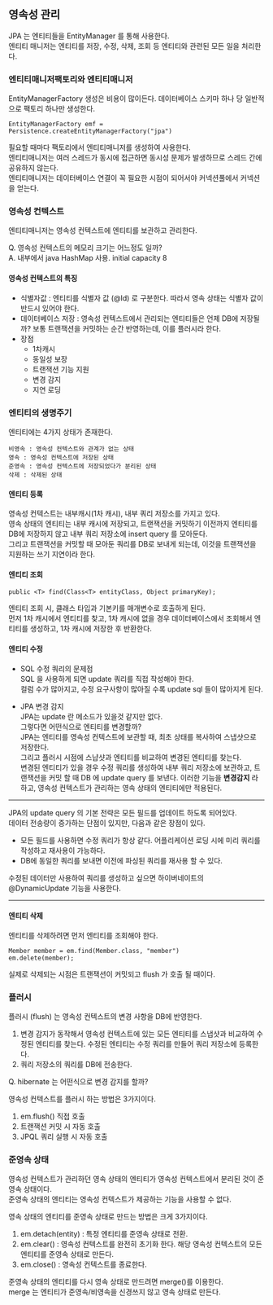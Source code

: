 ## 영속성 관리 

JPA 는 엔티티들을 EntityManager 를 통해 사용한다.  
엔티티 매니저는 엔티티를 저장, 수정, 삭제, 조회 등 엔티티와 관련된 모든 일을 처리한다.


### 엔티티매니저팩토리와 엔티티매니저

EntityManagerFactory 생성은 비용이 많이든다. 데이터베이스 스키마 하나 당 일반적으로 팩토리 하나만 생성한다.

```
EntityManagerFactory emf = Persistence.createEntityManagerFactory("jpa")
```

필요할 때마다 팩토리에서 엔티티매니저를 생성하여 사용한다.  
엔티티매니저는 여러 스레드가 동시에 접근하면 동시성 문제가 발생하므로 스레드 간에 공유하지 않는다.  
엔티티매니저는 데이터베이스 연결이 꼭 필요한 시점이 되어서야 커넥션풀에서 커넥션을 얻는다.

### 영속성 컨텍스트 
 
엔티티매니저는 영속성 컨텍스트에 엔티티를 보관하고 관리한다.  

Q. 영속성 컨텍스트의 메모리 크기는 어느정도 일까?  
A. 내부에서 java HashMap 사용. initial capacity 8


#### 영속성 컨텍스트의 특징
- 식별자값 : 엔티티를 식별자 값 (@Id) 로 구분한다. 따라서 영속 상태는 식별자 값이 반드시 있어야 한다.
- 데이터베이스 저장 : 영속성 컨텍스트에서 관리되는 엔티티들은 언제 DB에 저장될까? 
보통 트랜잭션을 커밋하는 순간 반영하는데, 이를 플러시라 한다.
- 장점 
	- 1차캐시
	- 동일성 보장
	- 트랜잭션 기능 지원
	- 변경 감지
	- 지연 로딩
 
### 엔티티의 생명주기 

엔티티에는 4가지 상태가 존재한다.

```
비영속 : 영속성 컨텍스트와 관계가 없는 상태
영속 : 영속성 컨텍스트에 저장된 상태 
준영속 : 영속성 컨텍스트에 저장되었다가 분리된 상태
삭제 : 삭제된 상태 
```


#### 엔티티 등록 

영속성 컨텍스트는 내부캐시(1차 캐시), 내부 쿼리 저장소를 가지고 있다.  
영속 상태의 엔티티는 내부 캐시에 저장되고, 
트랜잭션을 커밋하기 이전까지 엔티티를 DB에 저장하지 않고 내부 쿼리 저장소에 insert query 를 모아둔다.  
그리고 트랜잭션을 커밋할 때 모아둔 쿼리를 DB로 보내게 되는데, 이것을 트랜잭션을 지원하는 쓰기 지연이라 한다.

#### 엔티티 조회 

``` EntityManager.find
public <T> find(Class<T> entityClass, Object primaryKey);
```

엔티티 조회 시, 클래스 타입과 기본키를 매개변수로 호출하게 된다.  
먼저 1차 캐시에서 엔티티를 찾고, 1차 캐시에 없을 경우 데이터베이스에서 조회해서 엔티티를 생성하고, 1차 캐시에 저장한 후 반환한다.

#### 엔티티 수정 

- SQL 수정 쿼리의 문제점  
SQL 을 사용하게 되면 update 쿼리를 직접 작성해야 한다.  
컬럼 수가 많아지고, 수정 요구사항이 많아질 수록 update sql 들이 많아지게 된다.  


- JPA 변경 감지   
JPA는 update 란 메소드가 있을것 같지만 없다.  
그렇다면 어떤식으로 엔티티를 변경할까?  
JPA는 엔티티를 영속성 컨텍스트에 보관할 때, 최초 상태를 복사하여 스냅샷으로 저장한다.  
그리고 플러시 시점에 스냡샷과 엔티티를 비교하여 변경된 엔티티를 찾는다.  
변경된 엔티티가 있을 경우 수정 쿼리를 생성하여 내부 쿼리 저장소에 보관하고, 트랜잭션을 커밋 할 때 DB 에 update query 를 보낸다.
이러한 기능을 **변경감지** 라 하고, 영속성 컨텍스트가 관리하는 영속 상태의 엔티티에만 적용된다.  

---
JPA의 update query 의 기본 전략은 모든 필드를 업데이트 하도록 되어있다.  
데이터 전송량이 증가하는 단점이 있지만, 다음과 같은 장점이 있다.

- 모든 필드를 사용하면 수정 쿼리가 항상 같다. 어플리케이션 로딩 시에 미리 쿼리를 작성하고 재사용이 가능하다.  
- DB에 동일한 쿼리를 보내면 이전에 파싱된 쿼리를 재사용 할 수 있다.  

수정된 데이터만 사용하여 쿼리를 생성하고 싶으면 하이버네이트의 @DynamicUpdate 기능을 사용한다.

---

#### 엔티티 삭제

엔티티를 삭제하려면 먼저 엔티티를 조회해야 한다.
```
Member member = em.find(Member.class, "member")
em.delete(member);
```

실제로 삭제되는 시점은 트랜잭션이 커밋되고 flush 가 호출 될 때이다.

### 플러시 

플러시 (flush) 는 영속성 컨텍스트의 변경 사항을 DB에 반영한다.
  
1. 변경 감지가 동작해서 영속성 컨텍스트에 있는 모든 엔티티를 스냅샷과 비교하여 수정된 엔티티를 찾는다. 
수정된 엔티티는 수정 쿼리를 만들어 쿼리 저장소에 등록한다.  
2. 쿼리 저장소의 쿼리를 DB에 전송한다. 

Q. hibernate 는 어떤식으로 변경 감지를 할까?

영속성 컨텍스트를 플러시 하는 방법은 3가지이다.
1. em.flush() 직접 호출 
2. 트랜잭션 커밋 시 자동 호출 
3. JPQL 쿼리 실행 시 자동 호출 


### 준영속 상태 

영속성 컨텍스트가 관리하던 영속 상태의 엔티티가 영속성 컨텍스트에서 분리된 것이 준영속 상태이다.  
준영속 상태의 엔티티는 영속성 컨텍스트가 제공하는 기능을 사용할 수 없다.  

영속 상태의 엔티티를 준영속 상태로 만드는 방법은 크게 3가지이다.  
1. em.detach(entity) : 특정 엔티티를 준영속 상태로 전환.
2. em.clear() : 영속성 컨텍스트를 완전히 초기화 한다. 해당 영속성 컨텍스트의 모든 엔티티를 준영속 상태로 만든다.
3. em.close() : 영속성 컨텍스트를 종료한다.  

준영속 상태의 엔티티를 다시 영속 상태로 만드려면 merge()를 이용한다.  
merge 는 엔티티가 준영속/비영속을 신경쓰지 않고 영속 상태로 만든다.
